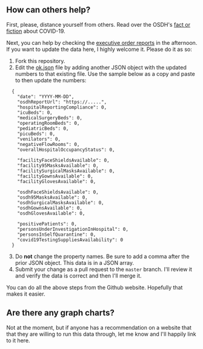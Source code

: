 ## How can others help?

First, please, distance yourself from others. Read over the OSDH's [fact or fiction](https://coronavirus.health.ok.gov/fact-or-fiction-%E2%80%93-covid-19) about COVID-19.

Next, you can help by checking the [executive order reports](https://coronavirus.health.ok.gov/executive-order-reports) in the afternoon. If you want to update the data here, I highly welcome it. Please do it as so:
1. Fork this repository.
1. Edit the [ok.json]() file by adding another JSON object with the updated numbers to that existing file. Use the sample below as a copy and paste to then update the numbers:
```
  {
    "date": "YYYY-MM-DD",
    "osdhReportUrl": "https://.....",
    "hospitalReportingCompliance": 0,
    "icuBeds": 0,
    "medicalSurgeryBeds": 0,
    "operatingRoomBeds": 0,
    "pediatricBeds": 0,
    "picuBeds": 0,
    "venilators": 0,
    "negativeFlowRooms": 0,
    "overallHospitalOccupancyStatus": 0,

    "facilityFaceShieldsAvailable": 0,
    "facility95MasksAvailable": 0,
    "facilitySurgicalMasksAvailable": 0,
    "facilityGownsAvailable": 0,
    "facilityGlovesAvailable": 0,

    "osdhFaceShieldsAvailable": 0,
    "osdh95MasksAvailable": 0,
    "osdhSurgicalMasksAvailable": 0,
    "osdhGownsAvailable": 0,
    "osdhGlovesAvailable": 0,

    "positivePatients": 0,
    "personsUnderInvestigationInHospital": 0,
    "personsInSelfQuarantine": 0,
    "covid19TestingSuppliesAvailability": 0
  }
```
3. Do **not** change the property names. Be sure to add a comma after the prior JSON object. This data is in a JSON array.
3. Submit your change as a pull request to the `master` branch. I'll review it and verify the data is correct and then I'll merge it.

You can do all the above steps from the Github website. Hopefully that makes it easier.

## Are there any graph charts?

Not at the moment, but if anyone has a recommendation on a website that that they are willing to run this data through, let me know and I'll happily link to it here.